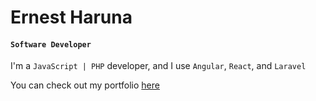 # Ernest Haruna

#### `Software Developer`

I'm a `JavaScript | PHP` developer, and I use `Angular`, `React`, and `Laravel`

You can check out my portfolio <a href="https://ernestharuna.github.io/ernest-portfolio" target="_blank">here</a>
